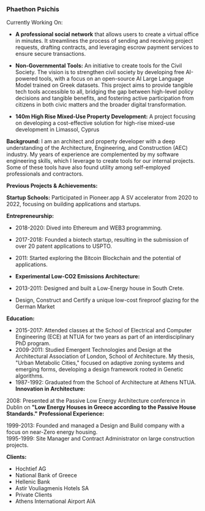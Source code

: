 ### Phaethon Psichis

Currently Working On:
* **A professional social network** that allows users to create a virtual office in minutes. It streamlines the process of sending and receiving project requests, drafting contracts, and leveraging escrow payment services to ensure secure transactions.<br>

* **Non-Governmental Tools:** An initiative to create tools for the Civil Society. The vision is to strengthen civil society by developing free AI-powered tools, with a focus on an open-source AI Large Language Model trained on Greek datasets. This project aims to provide tangible tech tools accessible to all, bridging the gap between high-level policy decisions and tangible benefits, and fostering active participation from citizens in both civic matters and the broader digital transformation.<br>

* **140m High Rise Mixed-Use Property Development:** A project focusing on developing a cost-effective solution for high-rise mixed-use development in Limassol, Cyprus<br>

**Background:**
I am an architect and property developer with a deep understanding of the Architecture, Engineering, and Construction (AEC) industry. My years of experience are complemented by my software engineering skills, which I leverage to create tools for our internal projects. Some of these tools have also found utility among self-employed professionals and contractors.

**Previous Projects & Achievements:**

**Startup Schools:** Participated in Pioneer.app A SV accelerator from 2020 to 2022, focusing on building applications and startups.

**Entrepreneurship:**

* 2018-2020: Dived into Ethereum and WEB3 programming.<br>
* 2017-2018: Founded a biotech startup, resulting in the submission of over 20 patent applications to USPTO.<br>
* 2011: Started exploring the Bitcoin Blockchain and the potential of applications.<br>
* **Experimental Low-CO2 Emissions Architecture:**<br>

* 2013-2011: Designed and built a Low-Energy house in South Crete.<br>

* Design, Construct and Certify a unique low-cost fireproof glazing for the German Market

**Education:** <br>

* 2015-2017: Attended classes at the School of Electrical and Computer Engineering (ECE) at NTUA for two years as part of an interdisciplinary PhD program.<br>
* 2009-2011: Studied Emergent Technologies and Design at the Architectural Association of London, School of Architecture. My thesis, "Urban Metabolic Cities," focused on adaptive zoning systems and emerging forms, developing a design framework rooted in Genetic algorithms.<br>
* 1987-1992: Graduated from the School of Architecture at Athens NTUA.
**Innovation in Architecture:**<br>

2008: Presented at the Passive Low Energy Architecture conference in Dublin on **"Low Energy Houses in Greece according to the Passive House Standards."**
**Professional Experience:** <br>

1999-2013: Founded and managed a Design and Build company with a focus on near-Zero energy housing.<br>
1995-1999: Site Manager and Contract Administrator on large construction projects.

**Clients:**
* Hochtief AG
* National Bank of Greece
* Hellenic Bank
* Astir Vouliagmenis Hotels SA
* Private Clients
* Athens International Airport AIA
